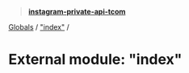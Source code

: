 > **[instagram-private-api-tcom](../README.md)**

[Globals](../README.md) / ["index"](_index_.md) /

# External module: "index"